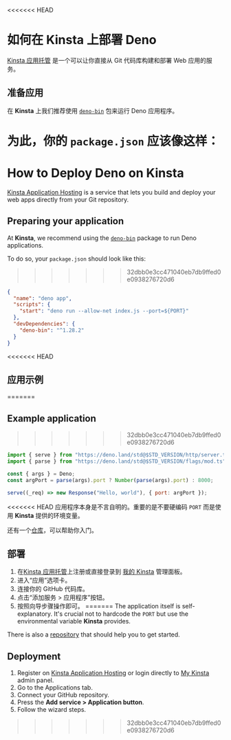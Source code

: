 <<<<<<< HEAD
# 如何在 Kinsta 上部署 Deno

[Kinsta 应用托管](https://kinsta.com/application-hosting) 是一个可以让你直接从
Git 代码库构建和部署 Web 应用的服务。

## 准备应用

在 **Kinsta** 上我们推荐使用
[`deno-bin`](https://www.npmjs.com/package/deno-bin) 包来运行 Deno 应用程序。

为此，你的 `package.json` 应该像这样：
=======
# How to Deploy Deno on Kinsta

[Kinsta Application Hosting](https://kinsta.com/application-hosting) is a
service that lets you build and deploy your web apps directly from your Git
repository.

## Preparing your application

At **Kinsta**, we recommend using the
[`deno-bin`](https://www.npmjs.com/package/deno-bin) package to run Deno
applications.

To do so, your `package.json` should look like this:
>>>>>>> 32dbb0e3cc471040eb7db9ffed0e0938276720d6

```json
{
  "name": "deno app",
  "scripts": {
    "start": "deno run --allow-net index.js --port=${PORT}"
  },
  "devDependencies": {
    "deno-bin": "^1.28.2"
  }
}
```

<<<<<<< HEAD
## 应用示例
=======
## Example application
>>>>>>> 32dbb0e3cc471040eb7db9ffed0e0938276720d6

```js
import { serve } from "https://deno.land/std@$STD_VERSION/http/server.ts";
import { parse } from "https://deno.land/std@$STD_VERSION/flags/mod.ts";

const { args } = Deno;
const argPort = parse(args).port ? Number(parse(args).port) : 8000;

serve((_req) => new Response("Hello, world"), { port: argPort });
```

<<<<<<< HEAD
应用程序本身是不言自明的。重要的是不要硬编码 `PORT` 而是使用 **Kinsta**
提供的环境变量。

还有一个[仓库](https://github.com/kinsta/hello-world-deno)，可以帮助你入门。

## 部署

1. 在[Kinsta 应用托管](https://kinsta.com/signup/?product_type=app-db)上注册或直接登录到
   [我的 Kinsta](https://my.kinsta.com/) 管理面板。
2. 进入“应用”选项卡。
3. 连接你的 GitHub 代码库。
4. 点击“添加服务 > 应用程序”按钮。
5. 按照向导步骤操作即可。
=======
The application itself is self-explanatory. It's crucial not to hardcode the
`PORT` but use the environmental variable **Kinsta** provides.

There is also a [repository](https://github.com/kinsta/hello-world-deno) that
should help you to get started.

## Deployment

1. Register on
   [Kinsta Application Hosting](https://kinsta.com/signup/?product_type=app-db)
   or login directly to [My Kinsta](https://my.kinsta.com/) admin panel.
2. Go to the Applications tab.
3. Connect your GitHub repository.
4. Press the **Add service > Application button**.
5. Follow the wizard steps.
>>>>>>> 32dbb0e3cc471040eb7db9ffed0e0938276720d6
